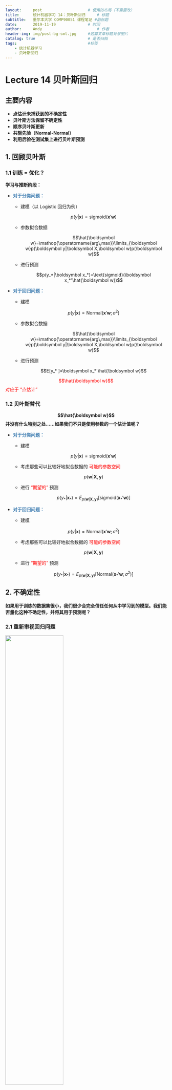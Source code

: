 ```yaml
---
layout:     post   				    # 使用的布局（不需要改）
title:      统计机器学习 14：贝叶斯回归   	# 标题 
subtitle:   墨尔本大学 COMP90051 课程笔记 #副标题
date:       2019-11-19 				# 时间
author:     Andy 						# 作者
header-img: img/post-bg-sml.jpg 	#这篇文章标题背景图片
catalog: true 						# 是否归档
tags:								#标签
    - 统计机器学习
    - 贝叶斯回归
---
```


<!-- 数学公式 -->
<script src="https://cdn.mathjax.org/mathjax/latest/MathJax.js?config=TeX-AMS-MML_HTMLorMML" type="text/javascript"></script>
<script type="text/x-mathjax-config">
  MathJax.Hub.Config({
    tex2jax: {
      skipTags: ['script', 'noscript', 'style', 'textarea', 'pre'],
      inlineMath: [['$','$']]
    }
  });
</script>

# Lecture 14 贝叶斯回归
## 主要内容
* **点估计未捕获到的不确定性**
* **贝叶斯方法保留不确定性**
* **顺序贝叶斯更新**
* **共轭先验（Normal-Normal）**
* **利用后验在测试集上进行贝叶斯预测**

## 1. 回顾贝叶斯
###  1.1 训练 = 优化？
**学习与推断阶段：**
* **<span style="color:steelblue">对于分类问题：</span>**
  * 建模（以 Logistic 回归为例）

    $$p(y|\boldsymbol x)=\text{sigmoid}(\boldsymbol x'\boldsymbol w)$$

  * 参数拟合数据

    $$\hat{\boldsymbol w}=\mathop{\operatorname{arg\,max}}\limits_{\boldsymbol w}p(\boldsymbol y|\boldsymbol X,\boldsymbol w)p(\boldsymbol w)$$

  * 进行预测

    $$p(y_*|\boldsymbol x_*)=\text{sigmoid}(\boldsymbol x_*'\hat{\boldsymbol w})$$

* **<span style="color:steelblue">对于回归问题：</span>**
  * 建模

    $$p(y|\boldsymbol x)=\text{Normal}(\boldsymbol x'\boldsymbol w;\sigma^2)$$

  * 参数拟合数据

    $$\hat{\boldsymbol w}=\mathop{\operatorname{arg\,max}}\limits_{\boldsymbol w}p(\boldsymbol y|\boldsymbol X,\boldsymbol w)p(\boldsymbol w)$$

  * 进行预测

    $$E[y_* ]=\boldsymbol x_*'\hat{\boldsymbol w}$$

<span style="color:red">$$\hat{\boldsymbol w}$$ 对应于 “点估计”</span>

### 1.2 贝叶斯替代
**$$\hat{\boldsymbol w}$$ 并没有什么特别之处……如果我们不只是使用参数的一个估计值呢？**
* **<span style="color:steelblue">对于分类问题：</span>**
  * 建模

    $$p(y|\boldsymbol x)=\text{sigmoid}(\boldsymbol x'\boldsymbol w)$$

  * 考虑那些可以比较好地拟合数据的 <span style="color:red">可能的参数空间</span>

    $$p(\boldsymbol w|\boldsymbol X,\boldsymbol y)$$

  * 进行 <span style="color:red">“期望的”</span> 预测

    $$p(y_*|\boldsymbol x_*)=E_{p(\boldsymbol w|\boldsymbol X,\boldsymbol y)}\left[\text{sigmoid}(\boldsymbol x_*'\boldsymbol w)\right]$$

* **<span style="color:steelblue">对于回归问题：</span>**
  * 建模

    $$p(y|\boldsymbol x)=\text{Normal}(\boldsymbol x'\boldsymbol w;\sigma^2)$$

  * 考虑那些可以比较好地拟合数据的 <span style="color:red">可能的参数空间</span>

    $$p(\boldsymbol w|\boldsymbol X,\boldsymbol y)$$

  * 进行 <span style="color:red">“期望的”</span> 预测

    $$p(y_*|\boldsymbol x_*)=E_{p(\boldsymbol w|\boldsymbol X,\boldsymbol y)}\left[\text{Normal}(\boldsymbol x_*'\boldsymbol w;\sigma^2)\right]$$

## 2. 不确定性
**如果用于训练的数据集很小，我们很少会完全信任任何从中学习到的模型。我们能否量化这种不确定性，并将其用于预测呢？**
### 2.1 重新审视回归问题

<img src="http://andy-blog.oss-cn-beijing.aliyuncs.com/blog/2020-02-19-WX20200219-145612%402x.png" width="60%">  

<span style="color:red">线性回归：</span> $y=w_0+w_1x$  
这里，$y=$ humidity（湿度），$x=$ temperature（温度）

* 从数据中学习模型
  * 通过选择权重来最小化误差残差

    $$\hat{\boldsymbol w}=(\boldsymbol X'\boldsymbol X)^{-1}\boldsymbol X'\boldsymbol y$$

* 但是我们对于得到的 $\hat{\boldsymbol w}$ 和预测值有多大的信心？

### 2.2 我们应该相信点估计 $\hat{\boldsymbol w}$ 吗？
* 我们的学习算法有多稳定？
  <img src="http://andy-blog.oss-cn-beijing.aliyuncs.com/blog/2020-02-19-WX20200219-152254%402x.png" width="80%">  
  **<center><span style="font-size:10pt">两个具有不同噪声水平的数据集以及它们各自对应的似然函数</span></center>**  
  <center><span style="font-size:10pt">（来源：<span style="font-style:italic">A First Course in Machine Learning (p.81)</span> by Rogers & Girolami）</span></center>  

  * $\hat{\boldsymbol w}$ 对于噪声高度敏感
  * 参数估计的不确定性有多少？
  * 如果目标参数的 **负对数似然（Negative Log Likelihood, NLL）** 的在峰值处越高且窄，说明我们掌握的信息量越大
* 形式化为 **费雪信息矩阵（Fisher Information Matrix）**
  * $E[ 2^{nd} \text{ deriv of NLL}]$  
    $\cal I$ $=\dfrac{1}{\sigma^2}\boldsymbol X'\boldsymbol X$
* 衡量关于 $\hat{\boldsymbol w}$ 的目标函数的曲率

## 3. 贝叶斯视角
**保留所有的未知因素（例如：参数的不确定性）并对它们进行建模，并且在进行统计推断时利用这些信息。**
### 3.1 一个贝叶斯人的视角
* 我们有理由认为 **所有的** 参数对于数据而言都是常数吗？
  * 对于训练数据拟合更好的权重的概率应该大于其他权重的概率
  * 利用所有可能的权重进行预测，乘以各自的概率作为缩放系数
* 这就是 <span style="color:red">贝叶斯推断</span> 背后的思想

### 3.2 参数的不确定性  
<img src="http://andy-blog.oss-cn-beijing.aliyuncs.com/blog/2020-02-19-WX20200219-191611%402x.png" width="40%" align="right">

* 目标函数有很多合理的解
  * 为什么只选择其中的某一个呢？
* 考虑 <span style="color:red">所有</span> 可能的参数值背后的原因
  * 乘以它们的 <span style="color:red">后验概率</span> 作为加权项
* 更具鲁棒性的预测
  * 可以更好地避免过拟合，尤其是对于小的训练集而言
  * 可以得到表达能力更强的模型类别（例如：贝叶斯 Logistic 回归是非线性模型）
  
### 3.3 频率学家 vs. 贝叶斯人的 “分歧”
* **<span style="color:red">频率学家：</span>** 使用 **点估计**、**正则化**、**p值** ... 进行学习
  * 简单的假设背后是复杂的理论支撑
  * 大部分算法都比较简单，非常偏实用的机器学习研究

* **<span style="color:red">贝叶斯人：</span>** 保留 **不确定性**，在进行统计推断时对未知因素进行 **边缘化（求和）**
  * 一些理论
  * 算法通常更加复杂，但并非总是如此
  * 通常（并非绝对）在计算上开销更高

## 4. 贝叶斯回归

$x+y=1 \tag {1}$

由公式$(1)$即可得到结论。

```r
summaries <- lapply(samples, function(x) summary(x, digits = 3))  
rbind(summaries[[1]], summaries[[2]], summaries[[3]],summaries[[4]])  
  
## Min. 1st Qu. Median Mean 3rd Qu. Max.  
## [1,] 0.0344 1.60 3.60 5.09 7.88 19.8  
## [2,] 0.1960 1.69 3.66 4.52 6.48 20.0  
## [3,] 0.0364 1.89 4.12 5.01 6.33 28.6  
## [4,] 0.0478 1.52 3.16 4.70 6.86 26.3  

# par sets up graphical parameters mfrow gives the  
# configuration of graphs 1 row and 2 columns here  
# cex = 2.5 makes the text 2.5 times larger than  
# normal par(mfrow = c(1, 2), cex = 2.5)  
# sapply operates on the list samples using the  
# function mean and produces a vector rather than  
# a list  
x.bar <- sapply(samples, mean)  
s.2 <- sapply(samples, var)  
hist(x.bar, breaks = seq(from = 3.25, to = 7.25, by = 0.5))  
abline(v = 5, lty = 2, col = "red")  
hist(s.2, breaks = seq(from = 7.5, to = 77.5, by = 5))  
abline(v = 25, lty = 2, col = "red")
```

## 总结


下节内容：
